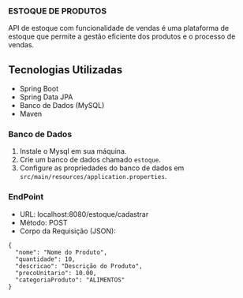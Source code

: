 ### ESTOQUE DE PRODUTOS

API de estoque com funcionalidade de vendas é uma plataforma de estoque que permite a gestão eficiente dos produtos e o processo de vendas.

## Tecnologias Utilizadas

- Spring Boot
- Spring Data JPA
- Banco de Dados (MySQL)
- Maven


### Banco de Dados

1. Instale o Mysql em sua máquina.
2. Crie um banco de dados chamado `estoque`.
3. Configure as propriedades do banco de dados em `src/main/resources/application.properties`.

### EndPoint

- URL: localhost:8080/estoque/cadastrar
- Método: POST
- Corpo da Requisição (JSON):

```
{
  "nome": "Nome do Produto",
  "quantidade": 10,
  "descricao": "Descrição do Produto",
  "precoUnitario": 10.00,
  "categoriaProduto": "ALIMENTOS"
}
```

